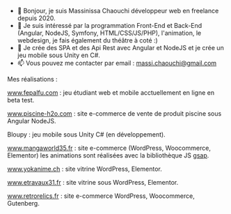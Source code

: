 - 👋 Bonjour, je suis Massinissa Chaouchi développeur web en freelance depuis 2020.
- 👀 Je suis intéressé par la programmation Front-End et Back-End (Angular, NodeJS, Symfony, HTML/CSS/JS/PHP), l'animation, le webdesign, je fais également du théâtre à coté :)
- 🌱 Je crée des SPA et des Api Rest avec Angular et NodeJS et je crée un jeu mobile sous Unity en C#.
- 📫 Vous pouvez me contacter par email : massi.chaouchi@gmail.com

Mes réalisations : 

www.fepalfu.com : jeu étudiant web et mobile acctuellement en ligne en beta test.

www.piscine-h2o.com : site e-commerce de vente de produit piscine sous Angular NodeJS.

Bloupy : jeu mobile sous Unity C# (en développement).

www.mangaworld35.fr : site e-commerce (WordPress, Woocommerce, Elementor) les animations sont réalisées avec la bibliothèque JS [gsap](https://greensock.com/gsap/).

www.yokanime.ch : site vitrine WordPress, Elementor.

www.etravaux31.fr : site vitrine sous WordPress, Elementor.

www.retrorelics.fr : site e-commerce WordPress, Woocommerce, Gutenberg.

